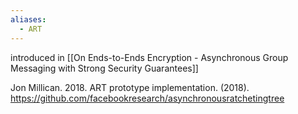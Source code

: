 ```yaml
---
aliases:
  - ART
---
```

introduced in [[On Ends-to-Ends Encryption - Asynchronous Group Messaging with Strong Security Guarantees]]

Jon Millican. 2018. ART prototype implementation. (2018). https://github.com/facebookresearch/asynchronousratchetingtree